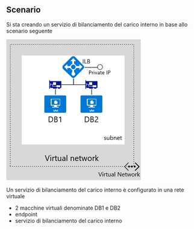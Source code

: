 ## Scenario

Si sta creando un servizio di bilanciamento del carico interno in base allo scenario seguente

![DESCRIZIONE DELL’IMMAGINE](./media/load-balancer-get-started-ilb-scenario-include/figure1.png)

Un servizio di bilanciamento del carico interno è configurato in una rete virtuale  
- 2 macchine virtuali denominate DB1 e DB2<BR>
- endpoint <BR>
- servizio di bilanciamento del carico interno<BR>

<!-------HONumber=AcomDC_1223_2015-->
